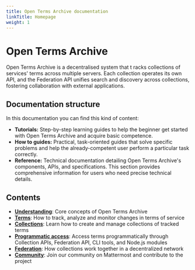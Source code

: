 ```yaml
---
title: Open Terms Archive documentation
linkTitle: Homepage
weight: 1
---
```


# Open Terms Archive

Open Terms Archive is a decentralised system that t
racks collections of services' terms across multiple servers. Each collection operates its own API, and the Federation API unifies search and discovery across collections, fostering collaboration with external applications.

## Documentation structure

In this documentation you can find this kind of content:

- **Tutorials:** Step-by-step learning guides to help the beginner get started with Open Terms Archive and acquire basic competence.
- **How to guides:** Practical, task-oriented guides that solve specific problems and help the already-competent user perform a particular task correctly.
- **Reference:** Technical documentation detailing Open Terms Archive's components, APIs, and specifications. This section provides comprehensive information for users who need precise technical details.

## Contents

- [**Understanding**](/understanding/): Core concepts of Open Terms Archive
- [**Terms**](/terms/): How to track, analyze and monitor changes in terms of service
- [**Collections**](/collections/): Learn how to create and manage collections of tracked terms
- [**Programmatic access**](/programmatic-access/): Access terms programmatically through Collection APIs, Federation API, CLI tools, and Node.js modules
- [**Federation**](/federation/): How collections work together in a decentralized network
- [**Community**](/community/): Join our community on Mattermost and contribute to the project
